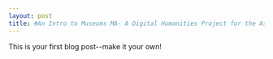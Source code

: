 ```yaml
---
layout: post
title: #An Intro to Museums MA- A Digital Humanities Project for the Aspiring Museum Professional
---
```


This is your first blog post--make it your own!